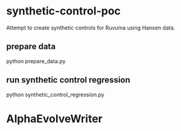 # synthetic-control-poc
Attempt to create synthetic controls for Ruvuma using Hansen data.

## prepare data

python prepare_data.py

## run synthetic control regression

python synthetic_control_regression.py
# AlphaEvolveWriter
